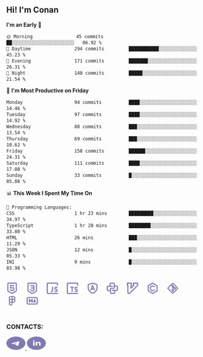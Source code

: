 ## Hi! I'm Conan

<!--START_SECTION:waka-->
**I'm an Early 🐤** 

```text
🌞 Morning                45 commits          ██░░░░░░░░░░░░░░░░░░░░░░░   06.92 % 
🌆 Daytime                294 commits         ███████████░░░░░░░░░░░░░░   45.23 % 
🌃 Evening                171 commits         ███████░░░░░░░░░░░░░░░░░░   26.31 % 
🌙 Night                  140 commits         █████░░░░░░░░░░░░░░░░░░░░   21.54 % 
```
📅 **I'm Most Productive on Friday** 

```text
Monday                   94 commits          ████░░░░░░░░░░░░░░░░░░░░░   14.46 % 
Tuesday                  97 commits          ████░░░░░░░░░░░░░░░░░░░░░   14.92 % 
Wednesday                88 commits          ███░░░░░░░░░░░░░░░░░░░░░░   13.54 % 
Thursday                 69 commits          ███░░░░░░░░░░░░░░░░░░░░░░   10.62 % 
Friday                   158 commits         ██████░░░░░░░░░░░░░░░░░░░   24.31 % 
Saturday                 111 commits         ████░░░░░░░░░░░░░░░░░░░░░   17.08 % 
Sunday                   33 commits          █░░░░░░░░░░░░░░░░░░░░░░░░   05.08 % 
```


📊 **This Week I Spent My Time On** 

```text
💬 Programming Languages: 
CSS                      1 hr 23 mins        █████████░░░░░░░░░░░░░░░░   34.97 % 
TypeScript               1 hr 20 mins        ████████░░░░░░░░░░░░░░░░░   33.80 % 
HTML                     26 mins             ███░░░░░░░░░░░░░░░░░░░░░░   11.29 % 
JSON                     12 mins             █░░░░░░░░░░░░░░░░░░░░░░░░   05.33 % 
INI                      9 mins              █░░░░░░░░░░░░░░░░░░░░░░░░   03.98 % 
```


<!--END_SECTION:waka-->


<br>

<div align="left">
  <img src="icons/skills/html.svg" height="30" alt="html5"/>
  <img width="15"/>
  <img src="icons/skills/css.svg" height="30" alt="css"/>
    <img width="15"/>
  <img src="icons/skills/javascript.svg" height="30" alt="javascript"/>
  <img width="15"/>
  <img src="icons/skills/typescript.svg" height="30" alt="typescript"/>
  <img width="15"/>
  <img src="icons/skills/angular.svg" height="30" alt="angular"/>
  <img width="15"/>
  <img src="icons/skills/python.svg" height="30" alt="python"/>
  <img width="15"/>
  <img src="icons/skills/vim.svg" height="30" alt="vim"  />
  <img width="15"/>
  <img src="icons/skills/c.svg" height="30" alt="c"/>
  <img width="15"/>
  <img src="icons/skills/git.svg" height="30" alt="git"/>
  <img width="15"/>
  <img src="icons/skills/figma.svg" height="30" alt="figma"/>
  <img width="15"/>
  <img src="icons/skills/markdown.svg" height="30" alt="markdown"/>
</div>

<br>


### CONTACTS:

<div align="left">
  <a href="https://t.me/gkkconan">
    <img src="icons/contacts/telegram.svg" width="50" height="35" alt="telegram"/>
  </a>
  <a href="https://www.linkedin.com/in/gkkconan">
    <img src="icons/contacts/linkedin.svg" width="50" height="35" alt="linkedin"/>
  </a>
</div>
